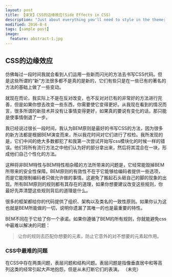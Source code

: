 ```yaml
---
layout: post
title: 【译文】CSS的边缘效应(Side Effects in CSS)
description: "Just about everything you'll need to style in the theme: headings, paragraphs, blockquotes, tables, code blocks, and more."
modified: 2016-8-4
tags: [sample post]
image:
  feature: abstract-1.jpg
---
```


## CSS的边缘效应

  仿佛每过一段时间我就会看到人们运用一些新而闪光的方法去书写CSS代码。但是这些所谓的“新”方法很多都不是真的是新的，它们有些只是在一些已有的著名的方法的基础上做了一些变动。  

  就现在而论，我实际上不是在反对改变，也不反对对已有的非常好的方法进行完善，但是如果你想去改变一些东西，你需要使它变得更好。从我现在看到的情况而言，很多所谓的新技术并没有让事情变得更好，如果真的要说有变化的话，那只能是使事情倒退了一步。  

  我已经说过很长一段时间，我认为BEM原则是最好的书写CSS的方法，因为很多的新方法都是根据BEM演变而来，所以我花时间对它们进行了校检。我所发现的是，它们中间的绝大多数都犯了和我第一次尝试开始写css模块化的时候一样的错误。他们将所有流行方法之中他们认为好的部分拿出来，然后将其混合在一块，形成他们自己个性化的方法。  

  这种将非BEM特性与BEM特性相杂糅的方法所带来的问题是，它经常能毁掉BEM所带来的安全性保障。BEM原则的有效性不在于它能够给编码者提供一些选项，而是它能限制编码者只做允许做的事情。这避免了搬起石头砸自己的脚的现象的出现。所有BEM原则的规则都有其存在的道理，如果你想要建议改变这些规则，你最好先弄清楚这些规则背后的道理是什么。  

  很多的框架都给你的代码提供了组织、架构以及类名的一致性原则。如果你认为这也就是BEM所能做的一切，说明你遗漏了其唯一的也是最重要的特性。  

  BEM不同在于它给了你一个承诺。如果你遵循了BEM的所有规则，你就能避免css中最难以解决的问题：  

  > 让你的规则去匹配你想要的元素，防止它意外的对不想要的元素起作用。  


### CSS中最难的问题

  在CSS中存在两类问题，表层问题和结构问题。表层问题是指像垂直居中和等高列这类的经常引起大声地抱怨，但是从未打断它们的表演。
  （未完）



  

